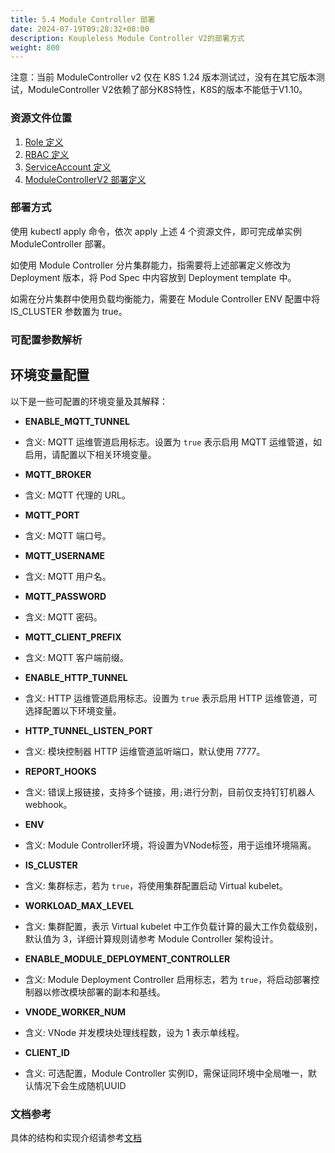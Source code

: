 ```yaml
---
title: 5.4 Module Controller 部署
date: 2024-07-19T09:28:32+08:00
description: Koupleless Module Controller V2的部署方式
weight: 800
---
```


注意：当前 ModuleController v2 仅在 K8S 1.24 版本测试过，没有在其它版本测试，ModuleController V2依赖了部分K8S特性，K8S的版本不能低于V1.10。

### 资源文件位置

1. [Role 定义](https://github.com/koupleless/virtual-kubelet/blob/main/samples/rabc/base_service_account_cluster_role.yaml)
2. [RBAC 定义](https://github.com/koupleless/virtual-kubelet/blob/main/samples/rabc/base_service_account_cluster_role_binding.yaml)
3. [ServiceAccount 定义](https://github.com/koupleless/virtual-kubelet/blob/main/samples/rabc/base_service_account.yaml)
4. [ModuleControllerV2 部署定义](https://github.com/koupleless/module-controller/blob/main/samples/module_controller_pod.yaml)

### 部署方式

使用 kubectl apply 命令，依次 apply 上述 4 个资源文件，即可完成单实例 ModuleController 部署。

如使用 Module Controller 分片集群能力，指需要将上述部署定义修改为 Deployment 版本，将 Pod Spec 中内容放到 Deployment template 中。

如需在分片集群中使用负载均衡能力，需要在 Module Controller ENV 配置中将 IS_CLUSTER 参数置为 true。

### 可配置参数解析

## 环境变量配置

以下是一些可配置的环境变量及其解释：

- **ENABLE_MQTT_TUNNEL**
- 含义: MQTT 运维管道启用标志。设置为 `true` 表示启用 MQTT 运维管道，如启用，请配置以下相关环境变量。

- **MQTT_BROKER**
- 含义: MQTT 代理的 URL。

- **MQTT_PORT**
- 含义: MQTT 端口号。

- **MQTT_USERNAME**
- 含义: MQTT 用户名。

- **MQTT_PASSWORD**
- 含义: MQTT 密码。

- **MQTT_CLIENT_PREFIX**
- 含义: MQTT 客户端前缀。

- **ENABLE_HTTP_TUNNEL**
- 含义: HTTP 运维管道启用标志。设置为 `true` 表示启用 HTTP 运维管道，可选择配置以下环境变量。

- **HTTP_TUNNEL_LISTEN_PORT**
- 含义: 模块控制器 HTTP 运维管道监听端口，默认使用 7777。

- **REPORT_HOOKS**
- 含义: 错误上报链接，支持多个链接，用`;`进行分割，目前仅支持钉钉机器人 webhook。

- **ENV**
- 含义: Module Controller环境，将设置为VNode标签，用于运维环境隔离。

- **IS_CLUSTER**
- 含义: 集群标志，若为 `true`，将使用集群配置启动 Virtual kubelet。

- **WORKLOAD_MAX_LEVEL**
- 含义: 集群配置，表示 Virtual kubelet 中工作负载计算的最大工作负载级别，默认值为 3，详细计算规则请参考 Module Controller 架构设计。

- **ENABLE_MODULE_DEPLOYMENT_CONTROLLER**
- 含义: Module Deployment Controller 启用标志，若为 `true`，将启动部署控制器以修改模块部署的副本和基线。

- **VNODE_WORKER_NUM**
- 含义: VNode 并发模块处理线程数，设为 1 表示单线程。

- **CLIENT_ID**
- 含义: 可选配置，Module Controller 实例ID，需保证同环境中全局唯一，默认情况下会生成随机UUID

### 文档参考

具体的结构和实现介绍请参考[文档](/docs/contribution-guidelines/module-controller-v2/architecture/)

<br/>
<br/>
